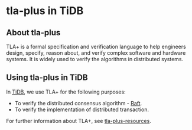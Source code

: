 # tla-plus in TiDB

## About tla-plus

TLA+ is a formal specification and verification language to help engineers design, specify, reason about, and verify complex software and hardware systems. It is widely used to verify the algorithms in distributed systems.

## Using tla-plus in TiDB

In [TiDB](https://github.com/pingcap/tidb), we use TLA+ for the following purposes:

- To verify the distributed consensus algorithm - [Raft](https://github.com/pingcap/raft-rs). 
- To verify the implementation of distributed transaction.

For further information about TLA+, see [tla-plus-resources](https://github.com/cmschmtt/tla-plus-resources).
